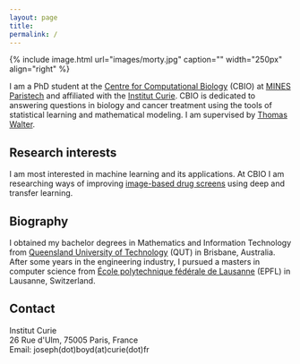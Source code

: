 ```yaml
---
layout: page
title: 
permalink: /
---
```


{% include image.html url="images/morty.jpg" caption="" width="250px" align="right" %}

I am a PhD student at the [Centre for Computational Biology](http://cbio.ensmp.fr/) (CBIO) at [MINES Paristech](http://www.mines-paristech.fr/) and affiliated with the [Institut Curie](http://www.institut-curie.org/). CBIO is dedicated to answering questions in biology and cancer treatment using the tools of statistical learning and mathematical modeling. I am supervised by [Thomas Walter](http://members.cbio.mines-paristech.fr/~twalter/).

## Research interests

I am most interested in machine learning and its applications. At CBIO I am researching ways of improving [image-based drug screens](https://en.wikipedia.org/wiki/High-content_screening) using deep and transfer learning.

## Biography

I obtained my bachelor degrees in Mathematics and Information Technology from [Queensland University of Technology](https://www.qut.edu.au/) (QUT) in Brisbane, Australia. After some years in the engineering industry, I pursued a masters in computer science from [École polytechnique fédérale de Lausanne](https://www.epfl.ch/) (EPFL) in Lausanne, Switzerland.

## Contact

Institut Curie <br/>
26 Rue d'Ulm, 75005 Paris, France <br/>
Email: joseph(dot)boyd(at)curie(dot)fr
